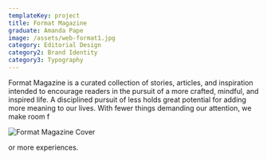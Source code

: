 ```yaml
---
templateKey: project
title: Format Magazine
graduate: Amanda Pape
image: /assets/web-format1.jpg
category: Editorial Design
category2: Brand Identity
category3: Typography
---
```

Format Magazine is a curated collection of stories, articles, and inspiration intended to encourage readers in the pursuit of a more crafted, mindful, and inspired life. A disciplined pursuit of less holds great potential for adding more meaning to our lives. With fewer things demanding our attention, we make room f

![Format Magazine Cover](/assets/web-format.jpg)

or more experiences.
